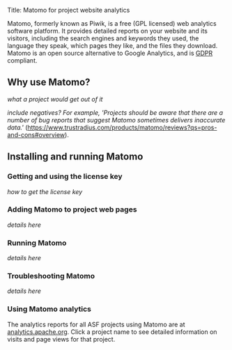 Title: Matomo for project website analytics

Matomo, formerly known as Piwik, is a free (GPL licensed) web analytics software platform. It provides detailed reports on your website and its visitors, including the search engines and keywords they used, the language they speak, which pages they like, and the files they download. Matomo is an open source alternative to Google Analytics, and is <a href="https://gdpr.eu/what-is-gdpr/" target="_blank">GDPR</a> compliant.


  
## Why use Matomo?

_what a project would get out of it_
  
_include negatives? For example, 'Projects should be aware that there are a number of bug reports that suggest Matomo sometimes delivers inaccurate data.'_ (https://www.trustradius.com/products/matomo/reviews?qs=pros-and-cons#overview).
  
  
## Installing and running Matomo

### Getting and using the license key

_how to get the license key_
  
### Adding Matomo to project web pages

_details here_
  
### Running Matomo

_details here_

### Troubleshooting Matomo

_details here_

### Using Matomo analytics

The analytics reports for all ASF projects using Matomo are at <a href="https://analytics.apache.org/index.php?module=MultiSites&action=index&idSite=1&period=day&date=yesterday" target="_blank">analytics.apache.org</a>. Click a project name to see detailed information on visits and page views for that project.
